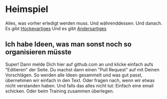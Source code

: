 # Heimspiel
Alles, was vorher erledigt werden muss. Und währenddessen. Und danach.
Es gibt [Hockeyartiges](https://github.com/orgakram/heimspiel/blob/master/hockeysachen.md)
Und es gibt [Andersartiges](https://github.com/orgakram/heimspiel/blob/master/drumherum.md)

## Ich habe Ideen, was man sonst noch so organisieren müsste
Super! Dann melde Dich hier auf github.com an und klicke einfach aufs "Editieren" der Seite. Du machst dann einen "Pull Request" auf mit Deinen Vorschlägen. So werden alle Ideen gesammelt und was gut passt, übernehmen wir einfach in den Text. Oder fragen nach, wenn wir etwas nicht verstanden haben.
Und falls das alles nicht tut: Einfach eine email schicken. Oder beim Training zusammen überlegen.
